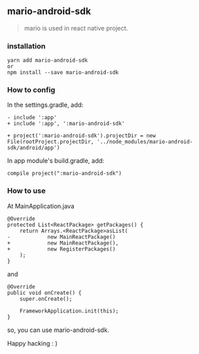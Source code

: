 ## mario-android-sdk
>mario is used in react native project.

### installation
```
yarn add mario-android-sdk
or
npm install --save mario-android-sdk
```

### How to config

In the settings.gradle, add:

```
- include ':app'
+ include ':app', ':mario-android-sdk'

+ project(':mario-android-sdk').projectDir = new File(rootProject.projectDir, '../node_modules/mario-android-sdk/android/app')
```

In app module's build.gradle, add:

```
compile project(":mario-android-sdk")
```

### How to use
At MainApplication.java

```
@Override
protected List<ReactPackage> getPackages() {
    return Arrays.<ReactPackage>asList(
-            new MainReactPackage()
+            new MainReactPackage(),
+            new RegisterPackages()
    );
}
```

and

```
@Override
public void onCreate() {
    super.onCreate();

    FrameworkApplication.init(this);
}
```

so, you can use mario-android-sdk.

Happy hacking : )

